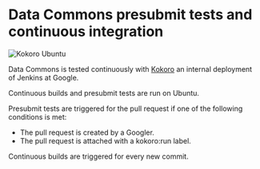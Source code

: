 # Data Commons presubmit tests and continuous integration

![Kokoro Ubuntu](https://storage.googleapis.com/datacommons-ci/status.svg)

Data Commons is tested continuously with
[Kokoro](https://www.cloudbees.com/sites/default/files/2016-jenkins-world-jenkins_inside_google.pdf)
an internal deployment of Jenkins at Google.

Continuous builds and presubmit tests are run on Ubuntu.

Presubmit tests are triggered for the pull request if one of the following
conditions is met:

*  The pull request is created by a Googler.
*  The pull request is attached with a kokoro:run label.

Continuous builds are triggered for every new commit.
